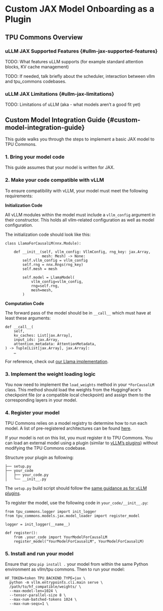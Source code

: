 # Custom JAX Model Onboarding as a Plugin

## TPU Commons Overview

### uLLM JAX Supported Features {#ullm-jax-supported-features}

TODO: What features uLLM supports (for example standard attention blocks, KV cache management)

TODO: If needed, talk briefly about the scheduler, interaction between vllm and tpu_commons codebases.

### uLLM JAX Limitations {#ullm-jax-limitations}

TODO: Limitations of uLLM (aka - what models aren’t a good fit yet)

## Custom Model Integration Guide {#custom-model-integration-guide}

This guide walks you through the steps to implement a basic JAX model to TPU Commons.

### 1. Bring your model code

This guide assumes that your model is written for JAX.

### 2. Make your code compatible with vLLM

To ensure compatibility with vLLM, your model must meet the following requirements:

**Initialization Code**

All vLLM modules within the model must include a `vllm_config` argument in their constructor. This holds all vllm-related configuration as well as model configuration.

The initialization code should look like this:

```
class LlamaForCausalLM(nnx.Module):

    def __init__(self, vllm_config: VllmConfig, rng_key: jax.Array,
                 mesh: Mesh) -> None:
        self.vllm_config = vllm_config
        self.rng = nnx.Rngs(rng_key)
        self.mesh = mesh

        self.model = LlamaModel(
            vllm_config=vllm_config,
            rng=self.rng,
            mesh=mesh,
        )
```

**Computation Code**

The forward pass of the model should be in `__call__` which must have at least these arguments:

```
def __call__(
    self,
    kv_caches: List[jax.Array],
    input_ids: jax.Array,
    attention_metadata: AttentionMetadata,
) -> Tuple[List[jax.Array], jax.Array]:
    …
```

For reference, check out [our Llama implementation](https://github.com/vllm-project/tpu_commons/blob/aad6cc2a36a2cf0de681f76055ce632d5abeca5f/tpu_commons/models/jax/llama3.py).

### 3. Implement the weight loading logic

You now need to implement the `load_weights` method in your `*ForCausalLM` class. This method should load the weights from the HuggingFace's checkpoint file (or a compatible local checkpoint) and assign them to the corresponding layers in your model.

### 4. Register your model

TPU Commons relies on a model registry to determine how to run each model. A list of pre-registered architectures can be found [here](https://github.com/vllm-project/tpu_commons/blob/aad6cc2a36a2cf0de681f76055ce632d5abeca5f/tpu_commons/models/jax/model_loader.py#L22).

If your model is not on this list, you must register it to TPU Commons. You can load an external model using a plugin (similar to [vLLM’s plugins](https://docs.vllm.ai/en/latest/contributing/model/registration.html)) without modifying the TPU Commons codebase.

Structure your plugin as following:

```
├── setup.py
├── your_code
│   ├── your_code.py
│   └── __init__.py
```

The `setup.py` build script should follow the [same guidance as for vLLM plugins](https://docs.vllm.ai/en/latest/design/plugin_system.html#how-vllm-discovers-plugins).

To register the model, use the following code in `your_code/__init__.py`:

```
from tpu_commons.logger import init_logger
from tpu_commons.models.jax.model_loader import register_model

logger = init_logger(__name__)

def register():
    from .your_code import YourModelForCausalLM
    register_model("YourModelForCausalLM", YourModelForCausalLM)
```

### 5. Install and run your model

Ensure that you `pip install .` your model from within the same Python environment as vllm/tpu commons. Then to run your model:

```
HF_TOKEN=token TPU_BACKEND_TYPE=jax \
  python -m vllm.entrypoints.cli.main serve \
  /path/to/hf_compatible/weights/ \
  --max-model-len=1024 \
  --tensor-parallel-size 8 \
  --max-num-batched-tokens 1024 \
  --max-num-seqs=1 \
```
